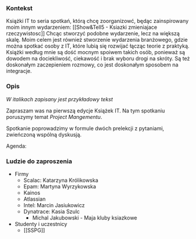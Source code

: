 ### Kontekst

Książki IT to seria spotkań, którą chcę zoorganizowć, będąc zainspirowany moim innym wydarzeniem: [[Show&Tell5 - Ksiazki zmieniajace rzeczywistosc]]
Chcąc stworzyć podobne wydarzenie, lecz na większą skalę.
Moim celem jest również stworzenie wydarzenia branżowego, gdzie można spotkać osoby z IT, które lubią się rozwijać łącząc teorie z praktyką.
Książki według mnie są dość mocnym spoiwem takich osób, ponieważ są dowodem na dociekliwość, ciekawość i brak wyboru drogi na skróty.
Są też doskonałym zaczepieniem rozmowy, co jest doskonałym sposobem na integracje.

### Opis
*W italikach zapisany jest przykładowy tekst*

Zapraszam was na pierwszą edycje Książek IT.
Na tym spotkaniu poruszymy temat *Project Mangementu*.

Spotkanie poprowadzimy w formule dwóch prelekcji z pytaniami, 
zwieńczoną wspólną dyskusją.

Agenda:



### Ludzie do zaproszenia

- Firmy
	- Scalac: Katarzyna Królikowska
	- Epam: Martyna Wyrzykowska
	- Kainos
	- Atlassian
	- Intel: Marcin Jasiukowicz
	- Dynatrace: Kasia Szulc
		- Michal Jakubowski - Maja kluby ksiazkowe
- Studenty i uczestnicy
	-  [[SSPG]]